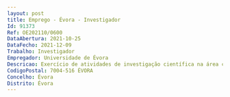 ```yaml
--- 
layout: post
title: Emprego - Évora - Investigador
Id: 91373
Ref: OE202110/0600
DataAbertura: 2021-10-25
DataFecho: 2021-12-09
Trabalho: Investigador
Empregador: Universidade de Évora
Descricao: Exercício de atividades de investigação científica na área científica de Arquitetura, em regime de contrato de trabalho em funções públicas a termo resolutivo certo pelo prazo de 36 meses, com vista ao desempenho de funções de investigação no Centro de História de Arte e Investigação de Artística (CHAIA), nomeadamente no âmbito do projeto “Malagueira  Património de Todos  Subsídios para a sua classificação.” [Refª  PTDC 2017–PTDC ART DAQ 32111 2017] e das atividades do Grupo de Investigação em Arquitetura.O investigador(a) deverá desempenhar a investigação na área científica da arquitetura que inclui, entre outras, a realização das seguintes tarefas a) Levantar, estruturar, sistematizar, registar, identificar e reconhecer os valores culturais presentes e fundamentais para a definição de um quadro teórico e patrimonial da Malagueira b) Recolher, sistematizar, registar e arquivar em bases de dados (escritas, desenhadas e fotográficas) da Malagueira (construída e não construída) em articulação com os arquivos existentes (nacionais e estrangeiros) c) Consolidar os quadros documentais e teóricos existentes realizar complementar uma análise bibliográfica sistemática, elaborar modelos sínteses comparativas com o centro histórico de Évora e outros exemplos d) Simular através de modelos virtuais tridimensionais (realidade aumentada e ou realidade virtual) a Malagueira não construída em confronto com a realidade e) Produzir, transferir, promover e divulgar o conhecimento recolhido e produzido através de artigos e comunicações, dinamizar parcerias, implementar eventos (científicos, culturais, educacionais e artísticos), como exposições e workshops f) Cartografar, registar, sistematizar uma Carta patrimonial para a Malagueira, apresentar um diagnóstico da situação existente e definir as diretrizes operacionais para a sua salvaguarda g) Desenvolver iniciativas que contribuam para o reconhecimento e identificação do valor da Malagueira pelos habitantes e pelos turistas de Évora h) Participar nas atividades do Grupo de Investigação em Arquitetura do Centro de História de Arte e Investigação de Artística (CHAIA).
CodigoPostal: 7004-516 ÉVORA
Concelho: Évora
Distrito: Évora
--- 
```

